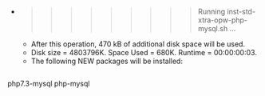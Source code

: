 * >>>>>>>>> Running inst-std-xtra-opw-php-mysql.sh ...
  * After this operation, 470 kB of additional disk space will be used.
  * Disk size = 4803796K. Space Used = 680K. Runtime = 00:00:00:03.
  * The following NEW packages will be installed:
  ```bash
php7.3-mysql php-mysql
  ```
